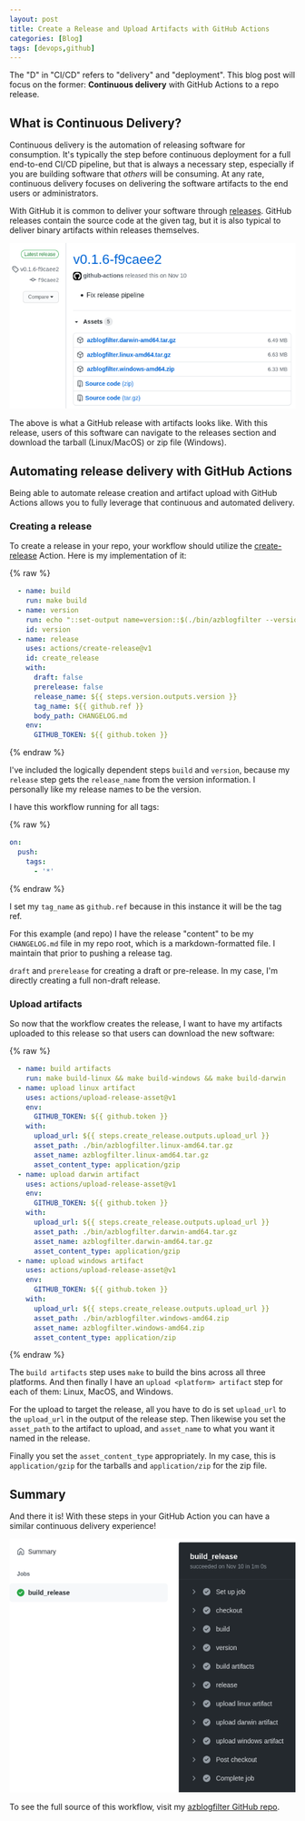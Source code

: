 ```yaml
---
layout: post
title: Create a Release and Upload Artifacts with GitHub Actions
categories: [Blog]
tags: [devops,github]
---
```


The "D" in "CI/CD" refers to "delivery" and "deployment". This blog post will focus on the former: **Continuous delivery** with GitHub Actions to a repo release.

## What is Continuous Delivery?

Continuous delivery is the automation of releasing software for consumption. It's typically the step before continuous deployment for a full end-to-end CI/CD pipeline, but that is always a necessary step, especially if you are building software that *others* will be consuming. At any rate, continuous delivery focuses on delivering the software artifacts to the end users or administrators.

With GitHub it is common to deliver your software through [releases](https://docs.github.com/en/free-pro-team@latest/github/administering-a-repository/managing-releases-in-a-repository). GitHub releases contain the source code at the given tag, but it is also typical to deliver binary artifacts within releases themselves.

![GitHub release](../images/github-release-1.png)

The above is what a GitHub release with artifacts looks like. With this release, users of this software can navigate to the releases section and download the tarball (Linux/MacOS) or zip file (Windows).

## Automating release delivery with GitHub Actions

Being able to automate release creation and artifact upload with GitHub Actions allows you to fully leverage that continuous and automated delivery.

### Creating a release

To create a release in your repo, your workflow should utilize the [create-release](https://github.com/actions/create-release) Action. Here is my implementation of it:

{% raw %}
```yaml
  - name: build
    run: make build
  - name: version
    run: echo "::set-output name=version::$(./bin/azblogfilter --version)"
    id: version
  - name: release
    uses: actions/create-release@v1
    id: create_release
    with:
      draft: false
      prerelease: false
      release_name: ${{ steps.version.outputs.version }}
      tag_name: ${{ github.ref }}
      body_path: CHANGELOG.md
    env:
      GITHUB_TOKEN: ${{ github.token }}
```
{% endraw %}

I've included the logically dependent steps `build` and `version`, because my `release` step gets the `release_name` from the version information. I personally like my release names to be the version.

I have this workflow running for all tags:

{% raw %}
```yaml
on:
  push:
    tags:
      - '*'
```
{% endraw %}

I set my `tag_name` as `github.ref` because in this instance it will be the tag ref.

For this example (and repo) I have the release "content" to be my `CHANGELOG.md` file in my repo root, which is a markdown-formatted file. I maintain that prior to pushing a release tag.

`draft` and `prerelease` for creating a draft or pre-release. In my case, I'm directly creating a full non-draft release.

### Upload artifacts

So now that the workflow creates the release, I want to have my artifacts uploaded to this release so that users can download the new software:

{% raw %}
```yaml
  - name: build artifacts
    run: make build-linux && make build-windows && make build-darwin
  - name: upload linux artifact
    uses: actions/upload-release-asset@v1
    env:
      GITHUB_TOKEN: ${{ github.token }}
    with:
      upload_url: ${{ steps.create_release.outputs.upload_url }}
      asset_path: ./bin/azblogfilter.linux-amd64.tar.gz
      asset_name: azblogfilter.linux-amd64.tar.gz
      asset_content_type: application/gzip
  - name: upload darwin artifact
    uses: actions/upload-release-asset@v1
    env:
      GITHUB_TOKEN: ${{ github.token }}
    with:
      upload_url: ${{ steps.create_release.outputs.upload_url }}
      asset_path: ./bin/azblogfilter.darwin-amd64.tar.gz
      asset_name: azblogfilter.darwin-amd64.tar.gz
      asset_content_type: application/gzip
  - name: upload windows artifact
    uses: actions/upload-release-asset@v1
    env:
      GITHUB_TOKEN: ${{ github.token }}
    with:
      upload_url: ${{ steps.create_release.outputs.upload_url }}
      asset_path: ./bin/azblogfilter.windows-amd64.zip
      asset_name: azblogfilter.windows-amd64.zip
      asset_content_type: application/zip
```
{% endraw %}

The `build artifacts` step uses `make` to build the bins across all three platforms. And then finally I have an `upload <platform> artifact` step for each of them: Linux, MacOS, and Windows.

For the upload to target the release, all you have to do is set `upload_url` to the `upload_url` in the output of the release step. Then likewise you set the `asset_path` to the artifact to upload, and `asset_name` to what you want it named in the release.

Finally you set the `asset_content_type` appropriately. In my case, this is `application/gzip` for the tarballs and `application/zip` for the zip file.

## Summary

And there it is! With these steps in your GitHub Action you can have a similar continuous delivery experience!

![GitHub release](../images/github-release-2.png)

To see the full source of this workflow, visit my [azblogfilter GitHub repo](https://github.com/trstringer/azblogfilter/blob/master/.github/workflows/release.yaml).
